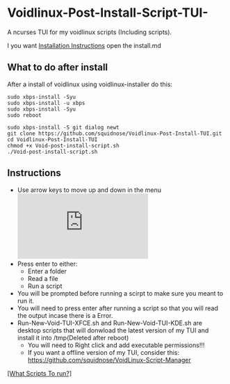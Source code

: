 # Voidlinux-Post-Install-Script-TUI-
A ncurses TUI for my voidlinux scripts (Including scripts). 

I you want [Installation Instructions](install.md) open the install.md

## What to do after install
After a install of voidlinux using voidlinux-installer do this:
```
sudo xbps-install -Syu
sudo xbps-install -u xbps
sudo xbps-install -Syu
sudo reboot
```
```
sudo xbps-install -S git dialog newt
git clone https://github.com/squidnose/Voidlinux-Post-Install-TUI.git
cd Voidlinux-Post-Install-TUI
chmod +x Void-post-install-script.sh
./Void-post-install-script.sh
```
## Instructions
- Use arrow keys to move up and down in the menu
![Alt text](https://squidnose.cz/lib/exe/fetch.php?media=0:void-tui.png)
- Press enter to either:
  - Enter a folder
  - Read a file
  - Run a script
- You will be prompted before running a scirpt to make sure you meant to run it.
- You will need to press enter after running a script so that you will read the output incase there is a Error.
- Run-New-Void-TUI-XFCE.sh and Run-New-Void-TUI-KDE.sh are desktop scripts that will donwload the latest version of my TUI and install it into /tmp(Deleted after reboot)
  - You will need to Right click and add executable permissions!!! 
  - If you want a offline version of my TUI, consider this: https://github.com/squidnose/VoidLinux-Script-Manager
 
[[What Scripts To run?]](https://github.com/squidnose/Voidlinux-Post-Install-TUI/blob/main/scripts/0.info.md)
